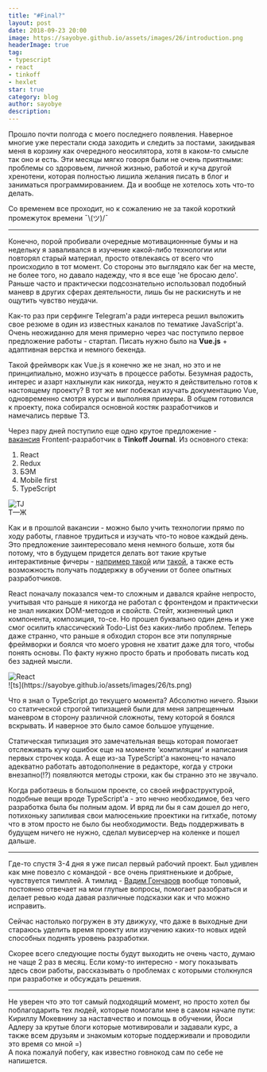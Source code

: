 ```yaml
---
title: "#Final?"
layout: post
date: 2018-09-23 20:00
image: https://sayobye.github.io/assets/images/26/introduction.png
headerImage: true
tag:
- typescript
- react
- tinkoff
- hexlet
star: true
category: blog
author: sayobye
description:
---
```


Прошло почти полгода с моего последнего появления. Наверное многие уже перестали сюда заходить и следить за постами, закидывая меня в корзину как очередного неосилятора, хотя в каком-то смысле так оно и есть. Эти месяцы мягко говоря были не очень приятными: проблемы со здоровьем, личной жизнью, работой и куча другой хренотени, которая полностью лишила желания писать в блог и заниматься программированием. Да и вообще не хотелось хоть что-то делать. 

Со временем все проходит, но к сожалению не за такой короткий промежуток времени ¯\\(ツ)/¯ 

***

Конечно, порой пробивали очередные мотивационнные бумы и на недельку я заваливался в изучение какой-либо технологии или повторял старый материал, просто отвлекаясь от всего что происходило в тот момент. Со стороны это выглядяло как бег на месте, не более того, но давало надежду, что я все еще 'не бросаю дело'. Раньше часто и практически подсознательно использовал подобный маневр в других сферах деятельности, лишь бы не раскиснуть и не ощутить чувство неудачи.  

Как-то раз при серфинге Telegram'a ради интереса решил выложить свое резюме в один из известных каналов по тематике JavaScript'a. Очень неожиданно для меня примерно через час поступило первое предложение работы - стартап. Писать нужно было на **Vue.js** + адаптивная верстка и немного бекенда. 

Такой фреймворк как Vue.js я конечно же не знал, но это и не принципиально, можно изучать в процессе работы. Безумная радость, интерес и азарт нахлынули как никогда, неужто я действительно готов к настоящему проекту? В тот же миг побежал изучать документацию Vue, одновременно смотря курсы и выполняя примеры. В общем готовился к проекту, пока собирался основной костяк разработчиков и намечались первые ТЗ.

Через пару дней поступило еще одно крутое предложение - [вакансия](https://journal.tinkoff.ru/team/interactive-developer-remote/)&nbsp;Frontent-разработчик&nbsp;в **Tinkoff Journal**.
Из основного стека:
1. React
2. Redux
3. БЭМ
4. Mobile first
5. TypeScript

<div class="side-by-side">
    <div class="toleft">
        <img class="image" src="https://sayobye.github.io/assets/images/26/tj-red.jpeg" alt="TJ">
                <figcaption class="caption">Т—Ж</figcaption>
</div>
    <div class="toright">
        <p>Как и в прошлой вакансии - можно было учить технологии прямо по ходу работы, главное трудиться и изучать что-то новое каждый день. Это предложение заинтересовало меня немного больше, хотя бы потому, что в будущем придется делать вот такие крутые интерактивные фичеры - <a href="https://journal.tinkoff.ru/rent-or-buy/" target="_blank">например такой</a> или <a href="https://journal.tinkoff.ru/rich-track/" target="_blank">такой</a>, а также есть возможность получать поддержку в обучении от более опытных разработчиков.</p>
    </div>
</div>

<div class="side-by-side">
        <div class="toleft">
        <p>React поначалу показался чем-то сложным и давался крайне непросто, учитывая что раньше я никогда не работал с фронтендом и практически не знал никаких DOM-методов и свойств. Стейт, жизненный цикл компонента, композиция, то-се. 
        Но прошел буквально один день и уже смог осилить классический Todo-List без каких-либо проблем. Теперь даже странно, что раньше я обходил сторон все эти популярные фреймворки и боялся что моего уровня не хватит даже для того, чтобы понять основы. По факту нужно просто брать и пробовать писать код без задней мысли. 
        </p>
    </div>
    <div class="toright">
        <img class="image" src="https://sayobye.github.io/assets/images/26/react.png" alt="React">
    </div>
</div>
![ts](https://sayobye.github.io/assets/images/26/ts.png)

Что я знал о TypeScript до текущего момента? Абсолютно ничего. Языки со статической строгой типизацией были для меня запрещенным маневром в сторону различной сложноты, тему которой я боялся вскрывать. И наверное это было самое большое упущение. 

Статическая типизация это замечательная вещь которая помогает отслеживать кучу ошибок еще на моменте 'компиляции' и написания первых строчек кода. А еще из-за TypeScript'a наконец-то начало адекватно работать автодополнение в редакторе, когда у строки внезапно(!?) появляются методы строки, как бы странно это не звучало. 

Когда работаешь в большом проекте, со своей инфраструктурой, подобные вещи вроде TypeScript'a - это нечно необходимое, без чего разработка была бы полным адом. И вряд ли бы я сам дошел до него, потихоньку запиливая свои малюсенькие проектики на гитхабе, потому что в этом просто не было бы необходимости. Ведь поддерживать в будущем ничего не нужно, сделал мувисерчер на коленке и пошел дальше.

***

Где-то спустя 3-4 дня я уже писал первый рабочий проект. Был удивлен как мне повезло с командой - все очень приятненькие и добрые, чувствуется тимплей. А тимлид - <a href="http://vadimgoncharov.ru/" target="_blank">Вадим Гончаров</a> вообще топовый, постоянно отвечает на мои глупые вопросы, помогает разобраться и делает ревью кода давая различные подсказки как и что можно исправить.

Сейчас настолько погружен в эту движуху, что даже в выходные дни стараюсь уделить время проекту или изучению каких-то новых идей способных поднять уровень разработки.

Скорее всего следующие посты будут выходить не очень часто, думаю не чаще 2 раз в месяц. Если кому-то интересно - могу показывать здесь свои работы, рассказывать о проблемах с которыми столкнулся при разработке и обсуждать решения. 

***
Не уверен что это тот самый подходящий момент, но просто хотел бы поблагодарить тех людей, которые помогали мне в самом начале пути: Кириллу Мокевнину за наставчество и помощь в обучении, Йоси Адлеру за крутые блоги которые мотивировали и задавали курс, а также всем друзьям и знакомым которые поддерживали и проводили это время со мной =)   
А пока пожалуй побегу, как известно говнокод сам по себе не напишется. 



